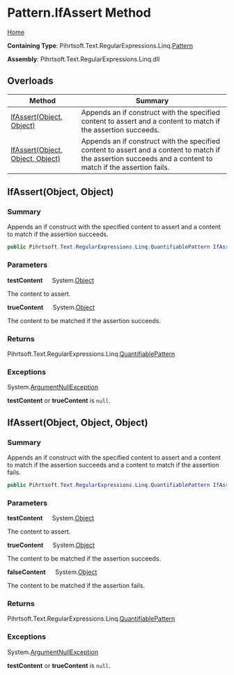 # Pattern\.IfAssert Method

[Home](../../../../../../README.md)

**Containing Type**: Pihrtsoft\.Text\.RegularExpressions\.Linq\.[Pattern](../README.md)

**Assembly**: Pihrtsoft\.Text\.RegularExpressions\.Linq\.dll

## Overloads

| Method | Summary |
| ------ | ------- |
| [IfAssert(Object, Object)](#Pihrtsoft_Text_RegularExpressions_Linq_Pattern_IfAssert_System_Object_System_Object_) | Appends an if construct with the specified content to assert and a content to match if the assertion succeeds\. |
| [IfAssert(Object, Object, Object)](#Pihrtsoft_Text_RegularExpressions_Linq_Pattern_IfAssert_System_Object_System_Object_System_Object_) | Appends an if construct with the specified content to assert and a content to match if the assertion succeeds and a content to match if the assertion fails\. |

## IfAssert\(Object, Object\) <a name="Pihrtsoft_Text_RegularExpressions_Linq_Pattern_IfAssert_System_Object_System_Object_"></a>

### Summary

Appends an if construct with the specified content to assert and a content to match if the assertion succeeds\.

```csharp
public Pihrtsoft.Text.RegularExpressions.Linq.QuantifiablePattern IfAssert(object testContent, object trueContent)
```

### Parameters

**testContent** &emsp; System\.[Object](https://docs.microsoft.com/en-us/dotnet/api/system.object)

The content to assert\.

**trueContent** &emsp; System\.[Object](https://docs.microsoft.com/en-us/dotnet/api/system.object)

The content to be matched if the assertion succeeds\.

### Returns

Pihrtsoft\.Text\.RegularExpressions\.Linq\.[QuantifiablePattern](../../QuantifiablePattern/README.md)

### Exceptions

System\.[ArgumentNullException](https://docs.microsoft.com/en-us/dotnet/api/system.argumentnullexception)

**testContent** or **trueContent** is `null`\.

## IfAssert\(Object, Object, Object\) <a name="Pihrtsoft_Text_RegularExpressions_Linq_Pattern_IfAssert_System_Object_System_Object_System_Object_"></a>

### Summary

Appends an if construct with the specified content to assert and a content to match if the assertion succeeds and a content to match if the assertion fails\.

```csharp
public Pihrtsoft.Text.RegularExpressions.Linq.QuantifiablePattern IfAssert(object testContent, object trueContent, object falseContent)
```

### Parameters

**testContent** &emsp; System\.[Object](https://docs.microsoft.com/en-us/dotnet/api/system.object)

The content to assert\.

**trueContent** &emsp; System\.[Object](https://docs.microsoft.com/en-us/dotnet/api/system.object)

The content to be matched if the assertion succeeds\.

**falseContent** &emsp; System\.[Object](https://docs.microsoft.com/en-us/dotnet/api/system.object)

The content to be matched if the assertion fails\.

### Returns

Pihrtsoft\.Text\.RegularExpressions\.Linq\.[QuantifiablePattern](../../QuantifiablePattern/README.md)

### Exceptions

System\.[ArgumentNullException](https://docs.microsoft.com/en-us/dotnet/api/system.argumentnullexception)

**testContent** or **trueContent** is `null`\.

